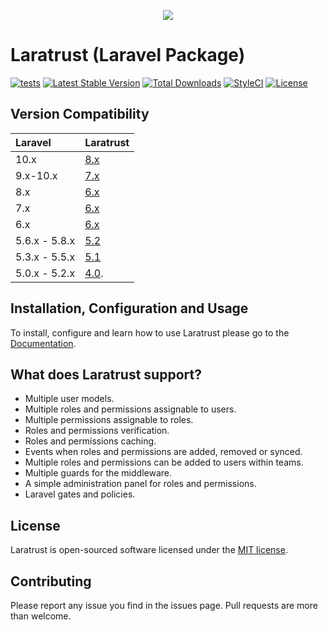<p align="center"><img src="https://cdn.rawgit.com/santigarcor/laratrust/135aa15fecd22a512c444389d1f8cb94e72d0fa7/docs/img/laratrust.svg"></p>

# Laratrust (Laravel Package)

[![tests](https://github.com/santigarcor/laratrust/workflows/tests/badge.svg)](https://github.com/santigarcor/laratrust/actions?query=workflow%3Atests)
[![Latest Stable Version](https://poser.pugx.org/santigarcor/laratrust/v)](//packagist.org/packages/santigarcor/laratrust)
[![Total Downloads](https://poser.pugx.org/santigarcor/laratrust/downloads)](//packagist.org/packages/santigarcor/laratrust)
[![StyleCI](https://styleci.io/repos/59691202/shield)](https://styleci.io/repos/59691202)
[![License](https://poser.pugx.org/santigarcor/laratrust/license)](//packagist.org/packages/santigarcor/laratrust)

## Version Compatibility

| Laravel       | Laratrust                                                 |
| :------------ | :-------------------------------------------------------- |
| 10.x          | [8.x](/docs/8x/)                                          |
| 9.x-10.x      | [7.x](/docs/7.x/)                                         |
| 8.x           | [6.x](/docs/6.x/)                                         |
| 7.x           | [6.x](/docs/6.x/)                                         |
| 6.x           | [6.x](/docs/6.x/)                                         |
| 5.6.x - 5.8.x | [5.2](/docs/5.2/)                                         |
| 5.3.x - 5.5.x | [5.1](/docs/5.1/)                                         |
| 5.0.x - 5.2.x | [4.0](https://github.com/santigarcor/laratrust/tree/4.0). |

## Installation, Configuration and Usage

To install, configure and learn how to use Laratrust please go to the [Documentation](https://laratrust.santigarcor.me/).

## What does Laratrust support?

- Multiple user models.
- Multiple roles and permissions assignable to users.
- Multiple permissions assignable to roles.
- Roles and permissions verification.
- Roles and permissions caching.
- Events when roles and permissions are added, removed or synced.
- Multiple roles and permissions can be added to users within teams.
- Multiple guards for the middleware.
- A simple administration panel for roles and permissions.
- Laravel gates and policies.

## License

Laratrust is open-sourced software licensed under the [MIT license](http://opensource.org/licenses/MIT).

## Contributing

Please report any issue you find in the issues page. Pull requests are more than welcome.
